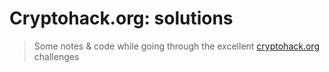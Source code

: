 # Cryptohack.org: solutions

> Some notes & code while going through the excellent [cryptohack.org](https://cryptohack.org) challenges